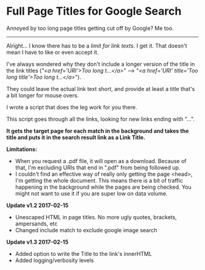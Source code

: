 # Full Page Titles for Google Search
Annoyed by too long page titles getting cut off by Google? Me too.
___

Alright... I know there has to be a <i>limit for link texts</i>. I get it.
That doesn't mean I have to like or even accept it.

I've always wondered why they don't include a longer version of the title in the link titles (<i>"&lt;a href='URI'&gt;Too long t...&lt;/a&gt;</i>" --&gt; "<i>&lt;a href='URI' title='Too long title'&gt;Too long t...&lt;/a&gt;</i>").

They could leave the actual link text short, and provide at least a title that's a bit longer for mouse overs.

I wrote a script that does the leg work for you there.

This script goes through all the links, looking for new links ending with "...".

<b>It gets the target page for each match in the background and takes the title and puts it in the search result link as a Link Title.</b>

<b>Limitations:</b>
<ul>
<li>When you request a .pdf file, it will open as a download. Because of that, I'm excluding URIs that end in ".pdf" from being followed up.</li>
<li>I couldn't find an effective way of really only getting the page &lt;head&gt;, I'm getting the whole document. This means there is a bit of traffic happening in the background while the pages are being checked. You might not want to use it if you are super low on data volume.</li></ul>

<b>Update v1.2 2017-02-15</b>
<ul>
<li>Unescaped HTML in page titles. No more ugly quotes, brackets, ampersands, etc</li>
<li>Changed include match to exclude google image search</li>
</ul>

<b>Update v1.3 2017-02-15</b>
<ul>
<li>Added option to write the Title to the link's innerHTML</li>
<li>Added logging/verbosity levels</li>
</ul>
